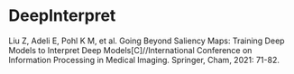 # DeepInterpret

Liu Z, Adeli E, Pohl K M, et al. Going Beyond Saliency Maps: Training Deep Models to Interpret Deep Models[C]//International Conference on Information Processing in Medical Imaging. Springer, Cham, 2021: 71-82.

